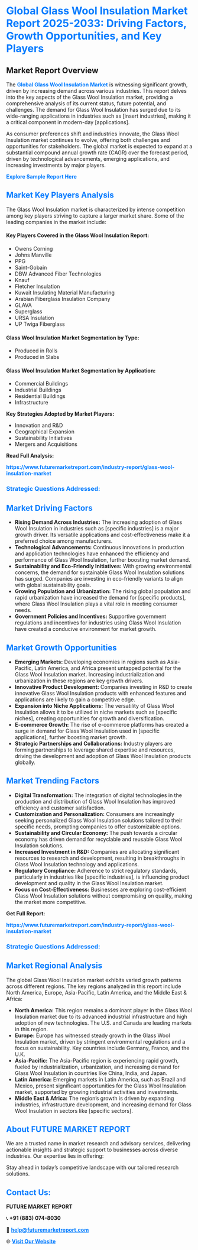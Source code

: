 <h1 style="color: #007BFF;">Global Glass Wool Insulation Market Report 2025-2033: Driving Factors, Growth Opportunities, and Key Players</h1>

<section id="overview">
<h2>Market Report Overview</h2>
<p>The <a href="https://www.futuremarketreport.com/industry-report/glass-wool-insulation-market" style="color: #007BFF; text-decoration: none;"><strong>Global Glass Wool Insulation Market</strong></a> is witnessing significant growth, driven by increasing demand across various industries. This report delves into the key aspects of the Glass Wool Insulation market, providing a comprehensive analysis of its current status, future potential, and challenges. The demand for Glass Wool Insulation has surged due to its wide-ranging applications in industries such as [insert industries], making it a critical component in modern-day [applications].</p>
<p>As consumer preferences shift and industries innovate, the Glass Wool Insulation market continues to evolve, offering both challenges and opportunities for stakeholders. The global market is expected to expand at a substantial compound annual growth rate (CAGR) over the forecast period, driven by technological advancements, emerging applications, and increasing investments by major players.</p>
</section>

<section id="overview">
<p><a href="https://www.futuremarketreport.com/request-sample/reportId=62964" style="color: #007BFF; text-decoration: none;"><strong>Explore Sample Report Here</strong></a></p>
</section>

<section id="key-players">
<h2 style="color: #007BFF;">Market Key Players Analysis</h2>
<p>The Glass Wool Insulation market is characterized by intense competition among key players striving to capture a larger market share. Some of the leading companies in the market include:</p>
<h4>Key Players Covered in the Glass Wool Insulation Report:</h4>
<ul><li>Owens Corning</li><li>Johns Manville</li><li>PPG</li><li>Saint-Gobain</li><li>DBW Advanced Fiber Technologies</li><li>Knauf</li><li>Fletcher Insulation</li><li>Kuwait Insulating Material Manufacturing</li><li>Arabian Fiberglass Insulation Company</li><li>GLAVA</li><li>Superglass</li><li>URSA Insulation</li><li>UP Twiga Fiberglass</li></ul>
<h4>Glass Wool Insulation Market Segmentation by Type:</h4>
<ul><li>Produced in Rolls</li><li>Produced in Slabs</li></ul>

<h4>Glass Wool Insulation Market Segmentation by Application:</h4>
<ul><li>Commercial Buildings</li><li>Industrial Buildings</li><li>Residential Buildings</li><li>Infrastructure</li></ul>
<p><strong>Key Strategies Adopted by Market Players:</strong></p>
<ul>
<li>Innovation and R&D</li>
<li>Geographical Expansion</li>
<li>Sustainability Initiatives</li>
<li>Mergers and Acquisitions</li>
</ul>
</section>

<section>
<p><strong>Read Full Analysis: </strong></p><a href="https://www.futuremarketreport.com/industry-report/glass-wool-insulation-market" style="color: #007BFF; text-decoration: none;"><strong>https://www.futuremarketreport.com/industry-report/glass-wool-insulation-market</strong></a>
<h3 style="color: #007BFF;">Strategic Questions Addressed:</h3>
</section>

<section id="driving-factors">
<h2 style="color: #007BFF;">Market Driving Factors</h2>
<ul>
<li><strong>Rising Demand Across Industries:</strong> The increasing adoption of Glass Wool Insulation in industries such as [specific industries] is a major growth driver. Its versatile applications and cost-effectiveness make it a preferred choice among manufacturers.</li>
<li><strong>Technological Advancements:</strong> Continuous innovations in production and application technologies have enhanced the efficiency and performance of Glass Wool Insulation, further boosting market demand.</li>
<li><strong>Sustainability and Eco-Friendly Initiatives:</strong> With growing environmental concerns, the demand for sustainable Glass Wool Insulation solutions has surged. Companies are investing in eco-friendly variants to align with global sustainability goals.</li>
<li><strong>Growing Population and Urbanization:</strong> The rising global population and rapid urbanization have increased the demand for [specific products], where Glass Wool Insulation plays a vital role in meeting consumer needs.</li>
<li><strong>Government Policies and Incentives:</strong> Supportive government regulations and incentives for industries using Glass Wool Insulation have created a conducive environment for market growth.</li>
</ul>
</section>

<section id="growth-opportunities">
<h2 style="color: #007BFF;">Market Growth Opportunities</h2>
<ul>
<li><strong>Emerging Markets:</strong> Developing economies in regions such as Asia-Pacific, Latin America, and Africa present untapped potential for the Glass Wool Insulation market. Increasing industrialization and urbanization in these regions are key growth drivers.</li>
<li><strong>Innovative Product Development:</strong> Companies investing in R&D to create innovative Glass Wool Insulation products with enhanced features and applications are likely to gain a competitive edge.</li>
<li><strong>Expansion into Niche Applications:</strong> The versatility of Glass Wool Insulation allows it to be utilized in niche markets such as [specific niches], creating opportunities for growth and diversification.</li>
<li><strong>E-commerce Growth:</strong> The rise of e-commerce platforms has created a surge in demand for Glass Wool Insulation used in [specific applications], further boosting market growth.</li>
<li><strong>Strategic Partnerships and Collaborations:</strong> Industry players are forming partnerships to leverage shared expertise and resources, driving the development and adoption of Glass Wool Insulation products globally.</li>
</ul>
</section>

<section id="trending-factors">
<h2 style="color: #007BFF;">Market Trending Factors</h2>
<ul>
<li><strong>Digital Transformation:</strong> The integration of digital technologies in the production and distribution of Glass Wool Insulation has improved efficiency and customer satisfaction.</li>
<li><strong>Customization and Personalization:</strong> Consumers are increasingly seeking personalized Glass Wool Insulation solutions tailored to their specific needs, prompting companies to offer customizable options.</li>
<li><strong>Sustainability and Circular Economy:</strong> The push towards a circular economy has driven demand for recyclable and reusable Glass Wool Insulation solutions.</li>
<li><strong>Increased Investment in R&D:</strong> Companies are allocating significant resources to research and development, resulting in breakthroughs in Glass Wool Insulation technology and applications.</li>
<li><strong>Regulatory Compliance:</strong> Adherence to strict regulatory standards, particularly in industries like [specific industries], is influencing product development and quality in the Glass Wool Insulation market.</li>
<li><strong>Focus on Cost-Effectiveness:</strong> Businesses are exploring cost-efficient Glass Wool Insulation solutions without compromising on quality, making the market more competitive.</li>
</ul>
</section>

<section>
<p><strong>Get Full Report: </strong></p><a href="https://www.futuremarketreport.com/industry-report/glass-wool-insulation-market" style="color: #007BFF; text-decoration: none;"><strong>https://www.futuremarketreport.com/industry-report/glass-wool-insulation-market</strong></a>
<h3 style="color: #007BFF;">Strategic Questions Addressed:</h3>
</section>


<section id="regional-analysis">
<h2 style="color: #007BFF;">Market Regional Analysis</h2>
<p>The global Glass Wool Insulation market exhibits varied growth patterns across different regions. The key regions analyzed in this report include North America, Europe, Asia-Pacific, Latin America, and the Middle East & Africa:</p>
<ul>
<li><strong>North America:</strong> This region remains a dominant player in the Glass Wool Insulation market due to its advanced industrial infrastructure and high adoption of new technologies. The U.S. and Canada are leading markets in this region.</li>
<li><strong>Europe:</strong> Europe has witnessed steady growth in the Glass Wool Insulation market, driven by stringent environmental regulations and a focus on sustainability. Key countries include Germany, France, and the U.K.</li>
<li><strong>Asia-Pacific:</strong> The Asia-Pacific region is experiencing rapid growth, fueled by industrialization, urbanization, and increasing demand for Glass Wool Insulation in countries like China, India, and Japan.</li>
<li><strong>Latin America:</strong> Emerging markets in Latin America, such as Brazil and Mexico, present significant opportunities for the Glass Wool Insulation market, supported by growing industrial activities and investments.</li>
<li><strong>Middle East & Africa:</strong> The region’s growth is driven by expanding industries, infrastructure development, and increasing demand for Glass Wool Insulation in sectors like [specific sectors].</li>
</ul>
</section>

<footer>
<h2 style="color: #007BFF;">About FUTURE MARKET REPORT</h2>
<p>We are a trusted name in market research and advisory services, delivering actionable insights and strategic support to businesses across diverse industries. Our expertise lies in offering:</p>

<p>Stay ahead in today’s competitive landscape with our tailored research solutions.</p>

<h2 style="color: #007BFF;">Contact Us:</h2>
<p><strong>FUTURE MARKET REPORT</strong></p>
<p>📞 <strong>+91 (883) 074-8030</strong></p>
<p>📧 <strong><a href="mailto:help@futuremarketreport.com" style="color: #007BFF;">help@futuremarketreport.com</a></strong></p>
<p>🌐 <strong><a href="https://www.futuremarketreport.com/" style="color: #007BFF;">Visit Our Website</a></strong></p>
</footer>